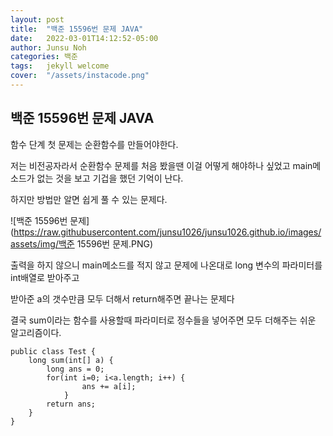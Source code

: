 ```yaml
---
layout: post
title:  "백준 15596번 문제 JAVA"
date:   2022-03-01T14:12:52-05:00
author: Junsu Noh
categories: 백준
tags:	jekyll welcome
cover:  "/assets/instacode.png" 
---
```


## 백준 15596번 문제 JAVA



함수 단계 첫 문제는 순환함수를 만들어야한다.

저는 비전공자라서 순환함수 문제를 처음 봤을땐 이걸 어떻게 해야하나 싶었고 main메소드가 없는 것을 보고 기겁을 했던 기억이 난다.

하지만 방법만 알면 쉽게 풀 수 있는 문제다.



![백준 15596번 문제](https://raw.githubusercontent.com/junsu1026/junsu1026.github.io/images/assets/img/백준 15596번 문제.PNG)



출력을 하지 않으니 main메소드를 적지 않고 문제에 나온대로 long 변수의 파라미터를 int배열로 받아주고 

받아준 a의 갯수만큼 모두 더해서 return해주면 끝나는 문제다 

결국 sum이라는 함수를 사용할때 파라미터로 정수들을 넣어주면 모두 더해주는 쉬운 알고리즘이다.



```
public class Test {
    long sum(int[] a) {
        long ans = 0;
        for(int i=0; i<a.length; i++) {
				ans += a[i];
			}
        return ans;
    }
}

```

